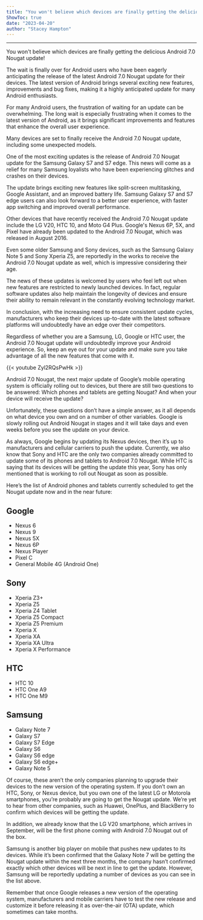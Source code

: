 ```yaml
---
title: "You won't believe which devices are finally getting the delicious Android 7.0 Nougat update!"
ShowToc: true 
date: "2023-04-20"
author: "Stacey Hampton"
---
```

*****
You won't believe which devices are finally getting the delicious Android 7.0 Nougat update!

The wait is finally over for Android users who have been eagerly anticipating the release of the latest Android 7.0 Nougat update for their devices. The latest version of Android brings several exciting new features, improvements and bug fixes, making it a highly anticipated update for many Android enthusiasts.

For many Android users, the frustration of waiting for an update can be overwhelming. The long wait is especially frustrating when it comes to the latest version of Android, as it brings significant improvements and features that enhance the overall user experience.

Many devices are set to finally receive the Android 7.0 Nougat update, including some unexpected models.

One of the most exciting updates is the release of Android 7.0 Nougat update for the Samsung Galaxy S7 and S7 edge. This news will come as a relief for many Samsung loyalists who have been experiencing glitches and crashes on their devices.

The update brings exciting new features like split-screen multitasking, Google Assistant, and an improved battery life. Samsung Galaxy S7 and S7 edge users can also look forward to a better user experience, with faster app switching and improved overall performance.

Other devices that have recently received the Android 7.0 Nougat update include the LG V20, HTC 10, and Moto G4 Plus. Google's Nexus 6P, 5X, and Pixel have already been updated to the Android 7.0 Nougat, which was released in August 2016.

Even some older Samsung and Sony devices, such as the Samsung Galaxy Note 5 and Sony Xperia Z5, are reportedly in the works to receive the Android 7.0 Nougat update as well, which is impressive considering their age.

The news of these updates is welcomed by users who feel left out when new features are restricted to newly launched devices. In fact, regular software updates also help maintain the longevity of devices and ensure their ability to remain relevant in the constantly evolving technology market.

In conclusion, with the increasing need to ensure consistent update cycles, manufacturers who keep their devices up-to-date with the latest software platforms will undoubtedly have an edge over their competitors.

Regardless of whether you are a Samsung, LG, Google or HTC user, the Android 7.0 Nougat update will undoubtedly improve your Android experience. So, keep an eye out for your update and make sure you take advantage of all the new features that come with it.

{{< youtube Zyl2RQsPwHk >}} 



Android 7.0 Nougat, the next major update of Google’s mobile operating system is officially rolling out to devices, but there are still two questions to be answered: Which phones and tablets are getting Nougat? And when your device will receive the update?
 
Unfortunately, these questions don’t have a simple answer, as it all depends on what device you own and on a number of other variables. Google is slowly rolling out Android Nougat in stages and it will take days and even weeks before you see the update on your device.
 
As always, Google begins by updating its Nexus devices, then it’s up to manufacturers and cellular carriers to push the update. Currently, we also know that Sony and HTC are the only two companies already committed to update some of its phones and tablets to Android 7.0 Nougat. While HTC is saying that its devices will be getting the update this year, Sony has only mentioned that is working to roll out Nougat as soon as possible.
 
Here’s the list of Android phones and tablets currently scheduled to get the Nougat update now and in the near future:
 
## Google
 
- Nexus 6
 - Nexus 9
 - Nexus 5X
 - Nexus 6P
 - Nexus Player
 - Pixel C
 - General Mobile 4G (Android One)

 
## Sony
 
- Xperia Z3+
 - Xperia Z5
 - Xperia Z4 Tablet
 - Xperia Z5 Compact
 - Xperia Z5 Premium
 - Xperia X
 - Xperia XA
 - Xperia XA Ultra
 - Xperia X Performance

 
## HTC
 
- HTC 10
 - HTC One A9
 - HTC One M9

 
## Samsung
 
- Galaxy Note 7
 - Galaxy S7
 - Galaxy S7 Edge
 - Galaxy S6
 - Galaxy S6 edge
 - Galaxy S6 edge+
 - Galaxy Note 5

 
Of course, these aren’t the only companies planning to upgrade their devices to the new version of the operating system. If you don’t own an HTC, Sony, or Nexus device, but you own one of the latest LG or Motorola smartphones, you’re probably are going to get the Nougat update. We’re yet to hear from other companies, such as Huawei, OnePlus, and BlackBerry to confirm which devices will be getting the update.
 
In addition, we already know that the LG V20 smartphone, which arrives in September, will be the first phone coming with Android 7.0 Nougat out of the box.
 
Samsung is another big player on mobile that pushes new updates to its devices. While it’s been confirmed that the Galaxy Note 7 will be getting the Nougat update within the next three months, the company hasn’t confirmed exactly which other devices will be next in line to get the update. However, Samsung will be reportedly updating a number of devices as you can see in the list above.
 
Remember that once Google releases a new version of the operating system, manufacturers and mobile carriers have to test the new release and customize it before releasing it as over-the-air (OTA) update, which sometimes can take months.





